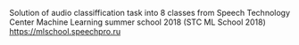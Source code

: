 Solution of audio classiffication task into 8 classes from Speech Technology Center Machine Learning summer school 2018 (STC ML School 2018) https://mlschool.speechpro.ru